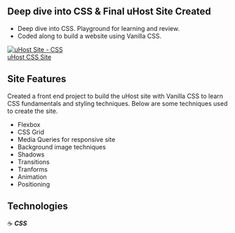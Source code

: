 ## Deep dive into CSS & Final uHost Site Created

- Deep dive into CSS. Playground for learning and review.
- Coded along to build a website using Vanilla CSS.

<a href="http://proj-uhost-css.surge.sh" target="_blank"><img src="https://i.imgflip.com/36lhvf.gif" title="uHost Site - CSS"/></a>
<br><a href="http://proj-uhost-css.surge.sh" target="_blank">uHost CSS Site</a>

## Site Features

Created a front end project to build the uHost site with Vanilla CSS to learn CSS fundamentals and styling techniques. Below are some techniques used to create the site.

- Flexbox
- CSS Grid
- Media Queries for responsive site
- Background image techniques
- Shadows
- Transitions
- Tranforms
- Animation
- Positioning

## Technologies

:coffee: **_CSS_**

